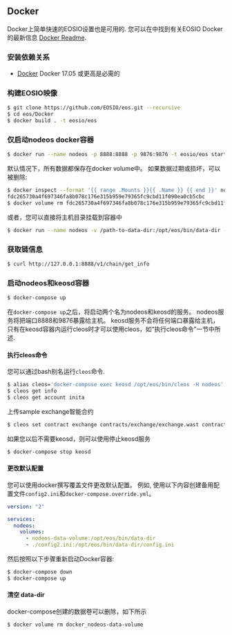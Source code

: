 ## Docker

Docker上简单快速的EOSIO设置也是可用的.  您可以在中找到有关EOSIO Docker的最新信息 [Docker Readme](https://github.com/EOSIO/eos/blob/master/Docker/README.md).

### 安装依赖关系
 - [Docker](https://docs.docker.com) Docker 17.05 或更高是必需的
 
### 构建EOSIO映像

```bash
$ git clone https://github.com/EOSIO/eos.git --recursive
$ cd eos/Docker
$ docker build . -t eosio/eos
```

### 仅启动nodeos docker容器

```bash
$ docker run --name nodeos -p 8888:8888 -p 9876:9876 -t eosio/eos start_nodeos.sh arg1 arg2
```
默认情况下，所有数据都保存在docker volume中。 如果数据过期或损坏，可以被删除:
``` bash
$ docker inspect --format '{{ range .Mounts }}{{ .Name }} {{ end }}' nodeos
fdc265730a4f697346fa8b078c176e315b959e79365fc9cbd11f090ea0cb5cbc
$ docker volume rm fdc265730a4f697346fa8b078c176e315b959e79365fc9cbd11f090ea0cb5cbc
```

或者，您可以直接将主机目录挂载到容器中

```bash
$ docker run --name nodeos -v /path-to-data-dir:/opt/eos/bin/data-dir -p 8888:8888 -p 9876:9876 -t eosio/eos start_nodeos.sh arg1 arg2
```
### 获取链信息

```bash
$ curl http://127.0.0.1:8888/v1/chain/get_info
```

### 启动nodeos和keosd容器

```bash
$ docker-compose up
```

在`docker-compose up`之后，将启动两个名为nodeos和keosd的服务。 nodeos服务将把端口8888和9876暴露给主机。 keosd服务不会将任何端口暴露给主机，只有在keosd容器内运行cleos时才可以使用cleos，如“执行cleos命令”一节中所述.


#### 执行cleos命令

您可以通过bash别名运行`cleos`命令.

```bash
$ alias cleos='docker-compose exec keosd /opt/eos/bin/cleos -H nodeos'
$ cleos get info
$ cleos get account inita
```


上传sample  exchange智能合约

```bash
$ cleos set contract exchange contracts/exchange/exchange.wast contracts/exchange/exchange.abi
```

如果您以后不需要keosd，则可以使用停止keosd服务

```bash
$ docker-compose stop keosd
```
#### 更改默认配置

您可以使用docker撰写覆盖文件更改默认配置。 例如, 使用以下内容创建备用配置文件`config2.ini`和`docker-compose.override.yml`。

```yaml
version: "2"

services:
  nodeos:
    volumes:
      - nodeos-data-volume:/opt/eos/bin/data-dir
      - ./config2.ini:/opt/eos/bin/data-dir/config.ini
```

然后按照以下步骤重新启动Docker容器:

```bash
$ docker-compose down
$ docker-compose up
```

#### 清空 data-dir

docker-compose创建的数据卷可以删除，如下所示
```bash
$ docker volume rm docker_nodeos-data-volume
```

<a name="4-creating-and-launching-a-single-node-testnet"></a>


                                                                   


